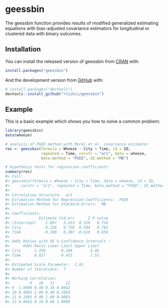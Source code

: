 
<!-- README.md is generated from README.Rmd. Please edit that file -->

# geessbin

<!-- badges: start -->
<!-- badges: end -->

The geessbin function provides results of modified generalized
estimating equations with bias-adjusted covariance estimators for
longitudinal or clustered data with binary outcomes.

## Installation

You can install the released version of geessbin from
[CRAN](https://CRAN.R-project.org) with:

``` r
install.packages("geessbin")
```

And the development version from [GitHub](https://github.com/) with:

``` r
# install.packages("devtools")
devtools::install_github("rtishii/geessbin")
```

## Example

This is a basic example which shows you how to solve a common problem:

``` r
library(geessbin)
data(wheeze)

# analysis of PGEE method with Morel et al. covariance estimator
res <- geessbin(formula = Wheeze ~ City + Time, id = ID,
                repeated = Time, corstr = "ar1", data = wheeze,
                beta.method = "PGEE", SE.method = "MB")

# hypothesis tests for regression coefficients
summary(res)
#> Call:
#> geessbin(formula = Wheeze ~ City + Time, data = wheeze, id = ID, 
#>     corstr = "ar1", repeated = Time, beta.method = "PGEE", SE.method = "MB")
#> 
#> Correlation Structure:  ar1 
#> Estimation Method for Regression Coefficients:  PGEE 
#> Estimation Method for Standard Errors:  MB 
#> 
#> Coefficients:
#>             Estimate Std.err      Z P.value
#> (Intercept)    1.097   3.333  0.329   0.756
#> City           0.228   0.750  0.304   0.762
#> Time          -0.190   0.307 -0.619   0.659
#> 
#> Odds Ratios with 95 % Confidence Intervals :
#>      Odds Ratio Lower Limit Upper Limit
#> City      1.256       0.289        5.46
#> Time      0.827       0.453        1.51
#> 
#> Estimated Scale Parameter:  1.01
#> Number of Iterations:  7 
#> 
#> Working Correlation:
#>         9   10   11     12
#> 9  1.0000 0.40 0.16 0.0642
#> 10 0.4003 1.00 0.40 0.1603
#> 11 0.1603 0.40 1.00 0.4003
#> 12 0.0642 0.16 0.40 1.0000
```
